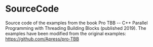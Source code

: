 # SourceCode

Source code of the examples from the book Pro TBB -- C++ Parallel Programming with Threading Building Blocks (published 2019).
The examples have been modified from the original examples: https://github.com/Apress/pro-TBB
